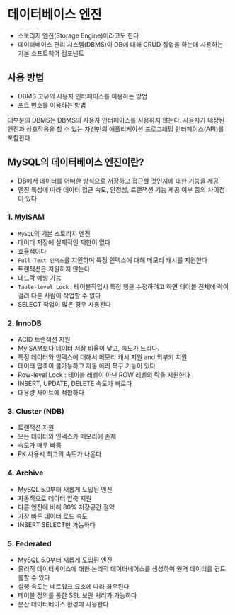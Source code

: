 # 데이터베이스 엔진
* 스토리지 엔진(Storage Engine)이라고도 한다
* 데이터베이스 관리 시스템(DBMS)이 DB에 대해 CRUD 잡업을 하는데 사용하는 기본 소프트웨어 컴포넌트
## 사용 방법
* DBMS 고유의 사용자 인터페이스를 이용하는 방법
* 포트 번호를 이용하는 방법


대부분의 DBMS는 DBMS의 사용자 인터페이스를 사용하지 않는다. 사용자가 내장된 엔진과 상호작용을 할 수 있는
자신만의 애플리케이션 프로그래밍 인터페이스(API)를 포함한다

## MySQL의 데이터베이스 엔진이란?
* DB에서 데이터를 어떠한 방식으로 저장하고 접근할 것인지에 대한 기능을 제공
* 엔진 특성에 따라 데이터 접근 속도, 안정성, 트랜잭션 기능 제공 여부 등의 차이점이 있다

### 1. MyISAM
* `MySQL`의 기본 스토리지 엔진
* 데이터 저장에 실제적인 제한이 없다
* 효율적이다
* `Full-Text 인덱스`를 지원하며 특정 인덱스에 대해 메모리 캐시를 지원한다
* 트랜잭션은 지원하지 않는다
* 데드락 예방 가능
* `Table-level Lock` : 테이블작업시 특정 행을 수정하려고 하면 테이블 전체에 락이 걸려 다른 사람이 작업할 수 없다
* SELECT 작업이 많은 경우 사용된다
### 2. InnoDB
* ACID 트랜잭션 지원
* MyISAM보다 데이터 저장 비율이 낮고, 속도가 느리다.
* 특정 데이터와 인덱스에 대해서 메모리 캐시 지원 and 외부키 지원
* 데이터 압축이 불가능하고 자동 에러 복구 기능이 있다
* Row-level Lock : 테이블 레벨이 아닌 ROW 레벨의 락을 지원한다
* INSERT, UPDATE, DELETE 속도가 빠르다
* 대용량 사이트에 적합하다
### 3. Cluster (NDB)
* 트랜잭션 지원
* 모든 데이터와 인덱스가 메모리에 존재
* 속도가 매우 빠름
* PK 사용시 최고의 속도가 나온다
### 4. Archive
* MySQL 5.0부터 새롭게 도입된 엔진
* 자동적으로 데이터 압축 지원
* 다른 엔진에 비해 80% 저장공간 절약
* 가장 빠른 데이터 로드 속도
* INSERT SELECT만 가능하다
### 5. Federated
* MySQL 5.0부터 새롭게 도입된 엔진
* 물리적 데이터베이스에 대한 논리적 데이터베이스를 생성하여 원격 데이터를 컨트롤할 수 있다
* 실행 속도는 네트워크 요소에 따라 좌우된다
* 테이블 정의를 통한 SSL 보안 처리가 가능하다
* 분산 데이터베이스 환경에 사용한다
